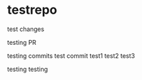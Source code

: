 # testrepo

test changes

testing PR

testing commits
test commit
test1
test2
test3

testing
testing